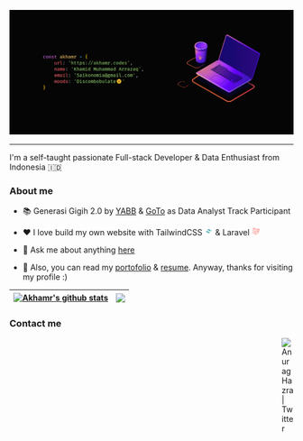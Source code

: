 <p align="center"><a href="https://akhamr.codes"><img src="./banner.gif" /></a></p>

<hr />

I'm a self-taught passionate Full-stack Developer & Data Enthusiast from Indonesia 🇮🇩

### About me

- 📚 Generasi Gigih 2.0 by [YABB](https://www.anakbangsabisa.org/) & [GoTo](https://www.gotocompany.com/) as Data Analyst Track Participant

- ❤️ I love build my own website with TailwindCSS <img height="15" src="https://raw.githubusercontent.com/github/explore/80688e429a7d4ef2fca1e82350fe8e3517d3494d/topics/tailwind/tailwind.png"> & Laravel <img height="15" src="https://raw.githubusercontent.com/github/explore/80688e429a7d4ef2fca1e82350fe8e3517d3494d/topics/laravel/laravel.png">

- 💬 Ask me about anything [here](https://github.com/akhamr/akhamr/issues)

- 📜 Also, you can read my [portofolio](https://akhamr.codes) & [resume](.). Anyway, thanks for visiting my profile :)

| <a href="https://github.com/anuraghazra/github-readme-stats"><img align="center" src="https://github-readme-stats.vercel.app/api?username=akhamr&show_icons=true&include_all_commits=true&theme=dracula&hide_border=true" alt="Akhamr's github stats" /></a> | <a href="https://github.com/anuraghazra/github-readme-stats"><img align="center" src="https://github-readme-stats.vercel.app/api/top-langs/?username=akhamr&layout=compact&theme=dracula&hide_border=true" /></a> |
| - | - |

### Contact me

<a href="https://twitter.com/anuraghazru">
  <img align="right" alt="Anurag Hazra | Twitter" width="21px" src="https://raw.githubusercontent.com/gilbarbara/logos/blob/master/logos/google-gmail.svg" />
</a>
